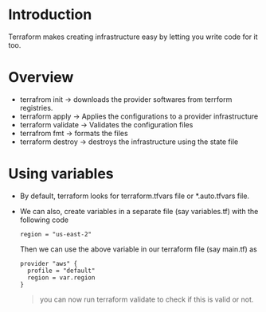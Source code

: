 # Introduction
Terraform makes creating infrastructure easy by letting you write code for it too.

# Overview

- terrafrom init -> downloads the provider softwares from terrform registries.
- terraform apply -> Applies the configurations to a provider infrastructure
- terraform validate -> Validates the configuration files
- terrafrom fmt -> formats the files
- terraform destroy -> destroys the infrastructure using the state file

# Using variables

- By default, terraform looks for terraform.tfvars file or \*.auto.tfvars file.
- We can also, create variables in a separate file (say variables.tf) with the following code

  ```
  region = "us-east-2"
  ```
  Then we can use the above variable in our terraform file (say main.tf) as

  ```
  provider "aws" {
    profile = "default"
    region = var.region
  }
  ```
  > you can now run terraform validate to check if this is valid or not.
